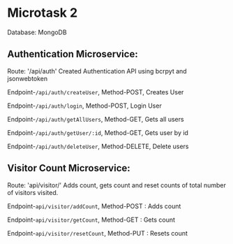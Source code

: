 # Microtask 2
Database: MongoDB
## Authentication Microservice:
Route: '/api/auth'
Created Authentication API using bcrpyt and jsonwebtoken

Endpoint-```/api/auth/createUser```, Method-POST, Creates User

Endpoint-```/api/auth/login```, Method-POST, Login User

Endpoint-```/api/auth/getAllUsers```, Method-GET, Gets all users

Endpoint-```/api/auth/getUser/:id```, Method-GET, Gets user by id

Endpoint-```/api/auth/deleteUser```, Method-DELETE, Delete users

## Visitor Count Microservice:
Route: 'api/visitor/'
Adds count, gets count and reset counts of total number of visitors visited.

Endpoint-```api/visitor/addCount```, Method-POST : Adds count

Endpoint-```api/visitor/getCount```, Method-GET : Gets count

Endpoint-```api/visitor/resetCount```, Method-PUT : Resets count